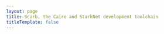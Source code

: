 ```yaml
---
layout: page
title: Scarb, the Cairo and StarkNet development toolchain
titleTemplate: false
---
```


<script setup>
import Home from "./.vitepress/components/Home.vue";
</script>

<Home/>
